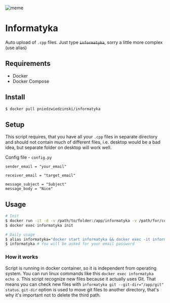 ![meme](https://tr3.cbsistatic.com/hub/i/2017/03/23/ac406fbc-e3c1-4eba-9717-6854efd46c7f/cce53b95907bc6a657c0b5f6de78d757.jpg)

# Informatyka

Auto upload of `.cpp` files. Just type <s>`informatyka`</s>, sorry a little more complex (use alias)

## Requirements

- Docker
- Docker Compose

## Install

```bash
$ docker pull pniedzwiedzinski/informatyka
```

## Setup

This script requires, that you have all your `.cpp` files in separate directory and should not contain much
of different files, i.e. desktop would be a bad idea, but separate folder on desktop will work well.

Config file - `config.py`

```
sender_email = "your_email"

receiver_email = "target_email"

message_subject = "Subject"
message_body = "Nice"
```

## Usage

```bash
# Init
$ docker run -it -d -v /path/to/folder:/app/informatyka -v /path/for/config.py:/app/config.py -v /path/to/some/folder/that/you/wont/remove/:/app/git --name informatyka informatyka sh
$ docker exec informatyka init

# Daily usage
$ alias informatyka="docker start informatyka && docker exec -it informatyka commit && docker stop informatyka"
$ informatyka # You will be asked for your email password
```

### How it works

Script is running in docker container, so it is independent from operating system. You can run
linux commands like this `docker exec informatyka echo o`. This script recognize new files because it
actually uses Git. That means you can check new files with `informatyka git --git-dir="/app/git" status`.
`git-dir` option is used to move git files to another directory, that's why it's important not to delete
the third path.
